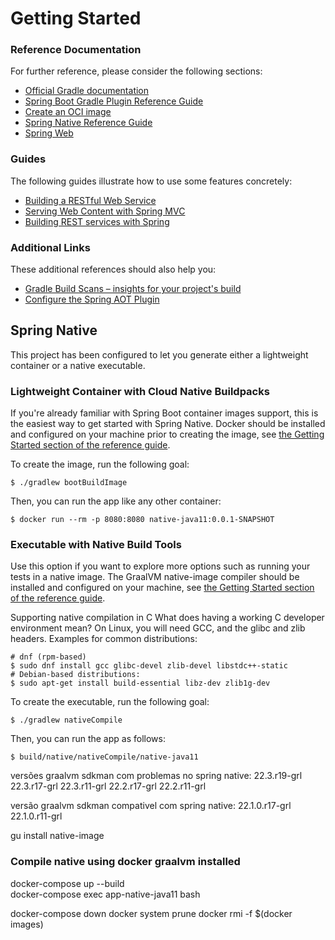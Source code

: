 # Getting Started

### Reference Documentation
For further reference, please consider the following sections:

* [Official Gradle documentation](https://docs.gradle.org)
* [Spring Boot Gradle Plugin Reference Guide](https://docs.spring.io/spring-boot/docs/2.7.5/gradle-plugin/reference/html/)
* [Create an OCI image](https://docs.spring.io/spring-boot/docs/2.7.5/gradle-plugin/reference/html/#build-image)
* [Spring Native Reference Guide](https://docs.spring.io/spring-native/docs/0.12.1/reference/htmlsingle/)
* [Spring Web](https://docs.spring.io/spring-boot/docs/2.7.5/reference/htmlsingle/#web)

### Guides
The following guides illustrate how to use some features concretely:

* [Building a RESTful Web Service](https://spring.io/guides/gs/rest-service/)
* [Serving Web Content with Spring MVC](https://spring.io/guides/gs/serving-web-content/)
* [Building REST services with Spring](https://spring.io/guides/tutorials/rest/)

### Additional Links
These additional references should also help you:

* [Gradle Build Scans – insights for your project's build](https://scans.gradle.com#gradle)
* [Configure the Spring AOT Plugin](https://docs.spring.io/spring-native/docs/0.12.1/reference/htmlsingle/#spring-aot-gradle)

## Spring Native

This project has been configured to let you generate either a lightweight container or a native executable.

### Lightweight Container with Cloud Native Buildpacks
If you're already familiar with Spring Boot container images support, this is the easiest way to get started with Spring Native.
Docker should be installed and configured on your machine prior to creating the image, see [the Getting Started section of the reference guide](https://docs.spring.io/spring-native/docs/0.12.1/reference/htmlsingle/#getting-started-buildpacks).

To create the image, run the following goal:

```
$ ./gradlew bootBuildImage
```

Then, you can run the app like any other container:

```
$ docker run --rm -p 8080:8080 native-java11:0.0.1-SNAPSHOT
```

### Executable with Native Build Tools
Use this option if you want to explore more options such as running your tests in a native image.
The GraalVM native-image compiler should be installed and configured on your machine, see [the Getting Started section of the reference guide](https://docs.spring.io/spring-native/docs/0.12.1/reference/htmlsingle/#getting-started-native-build-tools).

Supporting native compilation in C
What does having a working C developer environment mean?
On Linux, you will need GCC, and the glibc and zlib headers. Examples for common distributions:

```
# dnf (rpm-based)
$ sudo dnf install gcc glibc-devel zlib-devel libstdc++-static
# Debian-based distributions:
$ sudo apt-get install build-essential libz-dev zlib1g-dev
```

To create the executable, run the following goal:

```
$ ./gradlew nativeCompile
```

Then, you can run the app as follows:
```
$ build/native/nativeCompile/native-java11
```
versões graalvm sdkman com problemas no spring native:
22.3.r19-grl
22.3.r17-grl
22.3.r11-grl
22.2.r17-grl
22.2.r11-grl

versão graalvm sdkman compativel com spring native:
22.1.0.r17-grl
22.1.0.r11-grl

gu install native-image

### Compile native using docker graalvm installed
docker-compose up --build  
docker-compose exec app-native-java11 bash

docker-compose down
docker system prune
docker rmi -f $(docker images)

